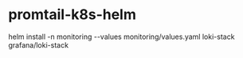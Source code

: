 # promtail-k8s-helm
helm install -n monitoring --values monitoring/values.yaml loki-stack grafana/loki-stack
